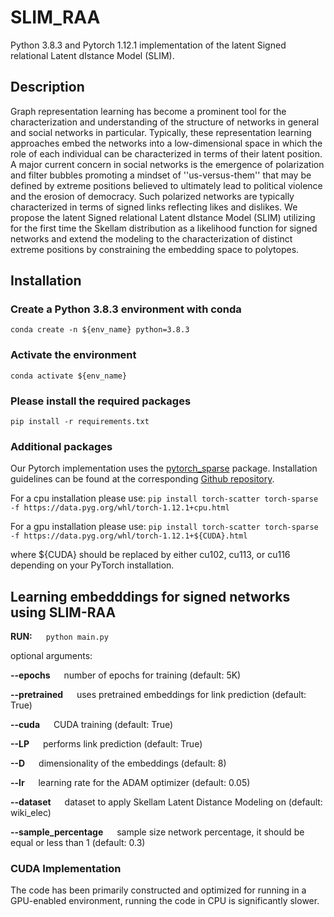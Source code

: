 # SLIM_RAA

Python 3.8.3 and Pytorch 1.12.1 implementation of the latent Signed relational Latent dIstance Model (SLIM).

## Description

Graph representation learning has become a prominent tool for the characterization and understanding of the structure of networks in general and social networks in particular. Typically, these representation learning approaches embed the networks into a low-dimensional space in which the role of each individual can be characterized in terms of their latent position. A major current concern in social networks is the emergence of polarization and filter bubbles promoting a mindset of ''us-versus-them'' that may be defined by extreme positions believed to ultimately lead to political violence and the erosion of democracy. Such polarized networks are typically characterized in terms of signed links reflecting likes and dislikes. We propose the latent Signed relational Latent dIstance Model (SLIM) utilizing for the first time the Skellam distribution as a likelihood function for signed networks and extend the modeling to the characterization of distinct extreme positions by constraining the embedding space to polytopes.


## Installation

### Create a Python 3.8.3 environment with conda

```
conda create -n ${env_name} python=3.8.3  
```

### Activate the environment

```
conda activate ${env_name} 
```

### Please install the required packages

```
pip install -r requirements.txt
```

### Additional packages

Our Pytorch implementation uses the [pytorch_sparse](https://github.com/rusty1s/pytorch_sparse) package. Installation guidelines can be found at the corresponding [Github repository](https://github.com/rusty1s/pytorch_sparse).

For a cpu installation please use: ```pip install torch-scatter torch-sparse -f https://data.pyg.org/whl/torch-1.12.1+cpu.html```

For a gpu installation please use: ```pip install torch-scatter torch-sparse -f https://data.pyg.org/whl/torch-1.12.1+${CUDA}.html```

where ${CUDA} should be replaced by either cu102, cu113, or cu116 depending on your PyTorch installation.



## Learning embedddings for signed networks using SLIM-RAA

**RUN:** &emsp; ```python main.py```

optional arguments:

**--epochs**  &emsp;  number of epochs for training (default: 5K)

**--pretrained**  &emsp;   uses pretrained embeddings for link prediction (default: True)

**--cuda**  &emsp;    CUDA training (default: True)

**--LP**   &emsp;     performs link prediction (default: True)

**--D**   &emsp;      dimensionality of the embeddings (default: 8)

**--lr**   &emsp;     learning rate for the ADAM optimizer (default: 0.05)

**--dataset** &emsp;  dataset to apply Skellam Latent Distance Modeling on (default: wiki_elec)

**--sample_percentage** &emsp;  sample size network percentage, it should be equal or less than 1 (default: 0.3)

### CUDA Implementation

The code has been primarily constructed and optimized for running in a GPU-enabled environment, running the code in CPU is significantly slower.
